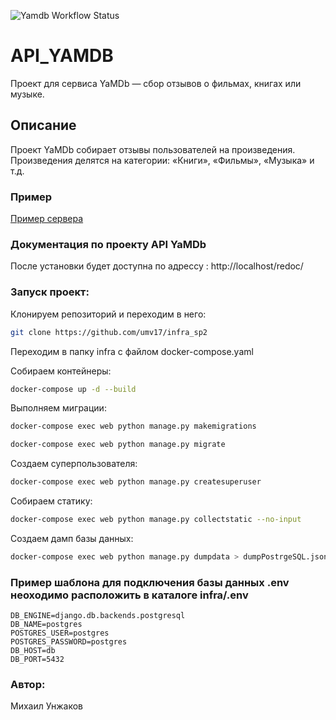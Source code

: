 ![Yamdb Workflow Status](https://github.com/umv17/yamdb_final/actions/workflows/yamdb_workflow.yml/badge.svg?branch=master&event=push)
# API_YAMDB
Проект для сервиса YaMDb — сбор отзывов о фильмах, книгах или музыке.

## Описание

Проект YaMDb собирает отзывы пользователей на произведения.
Произведения делятся на категории: «Книги», «Фильмы», «Музыка» и т.д.

### Пример

[Пример сервера](https://umika.ddns.net/admin/)

### Документация по проекту API YaMDb

После установки будет доступна по адрессу : http://localhost/redoc/


### Запуск проект:

Клонируем репозиторий и переходим в него:
```bash
git clone https://github.com/umv17/infra_sp2
```

Переходим в папку infra с файлом docker-compose.yaml

Собираем контейнеры:
```bash
docker-compose up -d --build
```

Выполняем миграции:
```bash
docker-compose exec web python manage.py makemigrations
```
```bash
docker-compose exec web python manage.py migrate
```

Создаем суперпользователя:
```bash
docker-compose exec web python manage.py createsuperuser
```

Собираем статику:
```bash
docker-compose exec web python manage.py collectstatic --no-input
```

Создаем дамп базы данных:
```bash
docker-compose exec web python manage.py dumpdata > dumpPostrgeSQL.json
```

### Пример шаблона для подключения базы данных .env неоходимо расположить в каталоге infra/.env
```
DB_ENGINE=django.db.backends.postgresql
DB_NAME=postgres
POSTGRES_USER=postgres
POSTGRES_PASSWORD=postgres
DB_HOST=db
DB_PORT=5432
```

### Автор:
Михаил Унжаков
